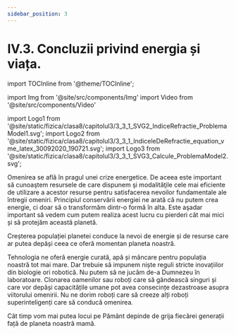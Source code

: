 ```yaml
---
sidebar_position: 3
---
```


# IV.3. Concluzii privind energia și viața.


import TOCInline from '@theme/TOCInline';

<TOCInline toc={toc} />



import Img from '@site/src/components/Img'
import Video from '@site/src/components/Video'

import Logo1 from '@site/static/fizica/clasa8/capitolul3/3_3_1_SVG2_IndiceRefractie_ProblemaModel1.svg';
import Logo2 from '@site/static/fizica/clasa8/capitolul3/3_3_1_IndiceleDeRefractie_equation_vme_latex_30092020_190721.svg';
import Logo3 from '@site/static/fizica/clasa8/capitolul3/3_3_1_SVG3_Calcule_ProblemaModel2.svg';





Omenirea se află în pragul unei crize energetice. De aceea este important să cunoaştem resursele de care dispunem şi modalităţile cele mai eficiente de utilizare a acestor resurse pentru satisfacerea nevoilor fundamentale ale întregii omeniri. Principiul conservării energiei ne arată că nu putem crea energie, ci doar să o transformăm dintr-o formă în alta. Este aşadar important să vedem cum putem realiza acest lucru cu pierderi cât mai mici și să protejăm această planetă.

Creșterea populației planetei conduce la nevoi de energie și de resurse care ar putea depăși ceea ce oferă momentan planeta noastră.

Tehnologia ne oferă energie curată, apă și mâncare pentru populația noastră tot mai mare. Dar trebuie să impunem niște reguli stricte inovațiilor din biologie ori robotică. Nu putem să ne jucăm de-a Dumnezeu în laboratoare. Clonarea oamenilor sau roboți care să gândească singuri și care vor depăși capacitățile umane pot avea consecințe dezastroase asupra viitorului omenirii. Nu ne dorim roboți care să creeze alți roboți superinteligenți care să conducă omenirea.
 
Cât timp vom mai putea locui pe Pământ depinde de grija fiecărei generații față de planeta noastră mamă.



